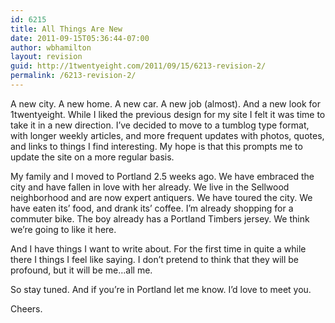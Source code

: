 ```yaml
---
id: 6215
title: All Things Are New
date: 2011-09-15T05:36:44-07:00
author: wbhamilton
layout: revision
guid: http://1twentyeight.com/2011/09/15/6213-revision-2/
permalink: /6213-revision-2/
---
```

A new city. A new home. A new car. A new job (almost). And a new look for 1twentyeight. While I liked the previous design for my site I felt it was time to take it in a new direction. I&#8217;ve decided to move to a tumblog type format, with longer weekly articles, and more frequent updates with photos, quotes, and links to things I find interesting. My hope is that this prompts me to update the site on a more regular basis.

My family and I moved to Portland 2.5 weeks ago. We have embraced the city and have fallen in love with her already. We live in the Sellwood neighborhood and are now expert antiquers. We have toured the city. We have eaten its&#8217; food, and drank its&#8217; coffee. I&#8217;m already shopping for a commuter bike. The boy already has a Portland Timbers jersey. We think we&#8217;re going to like it here.

And I have things I want to write about. For the first time in quite a while there I things I feel like saying. I don&#8217;t pretend to think that they will be profound, but it will be me…all me.

So stay tuned. And if you&#8217;re in Portland let me know. I&#8217;d love to meet you.

Cheers.